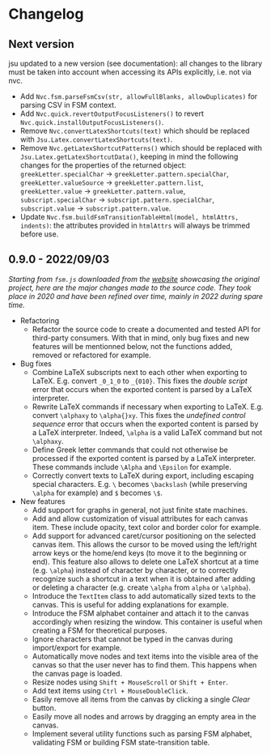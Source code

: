 # Changelog

## Next version

jsu updated to a new version (see documentation): all changes to the library
must be taken into account when accessing its APIs explicitly, i.e. not via nvc.

- Add `Nvc.fsm.parseFsmCsv(str, allowFullBlanks, allowDuplicates)` for parsing
CSV in FSM context.
- Add `Nvc.quick.revertOutputFocusListeners()` to revert `Nvc.quick.installOutputFocusListeners()`.
- Remove `Nvc.convertLatexShortcuts(text)` which should be replaced with `Jsu.Latex.convertLatexShortcuts(text)`.
- Remove `Nvc.getLatexShortcutPatterns()` which should be replaced with `Jsu.Latex.getLatexShortcutData()`,
keeping in mind the following changes for the properties of the returned object:
`greekLetter.specialChar` &rarr; `greekLetter.pattern.specialChar`,
`greekLetter.valueSource` &rarr; `greekLetter.pattern.list`,
`greekLetter.value`       &rarr; `greekLetter.pattern.value`,
`subscript.specialChar`   &rarr; `subscript.pattern.specialChar`,
`subscript.value`         &rarr; `subscript.pattern.value`.
- Update `Nvc.fsm.buildFsmTransitionTableHtml(model, htmlAttrs, indents)`: the
attributes provided in `htmlAttrs` will always be trimmed before use.

## 0.9.0 - 2022/09/03

*Starting from `fsm.js` downloaded from the [website](https://madebyevan.com/fsm/)
showcasing the original project, here are the major changes made to the source
code. They took place in 2020 and have been refined over time, mainly in 2022
during spare time.*

- Refactoring
    - Refactor the source code to create a documented and tested API for
    third-party consumers. With that in mind, only bug fixes and new features
    will be mentionned below, not the functions added, removed or refactored for
    example.
- Bug fixes
    - Combine LaTeX subscripts next to each other when exporting to LaTeX. E.g.
    convert `_0_1_0` to `_{010}`. This fixes the *double script* error that
    occurs when the exported content is parsed by a LaTeX interpreter.
    - Rewrite LaTeX commands if necessary when exporting to LaTeX. E.g. convert
    `\alphaxy` to `\alpha{}xy`. This fixes the *undefined control sequence*
    error that occurs when the exported content is parsed by a LaTeX
    interpreter. Indeed, `\alpha` is a valid LaTeX command but not `\alphaxy`.
    - Define Greek letter commands that could not otherwise be processed if the
    exported content is parsed by a LaTeX interpreter. These commands include
    `\Alpha` and `\Epsilon` for example.
    - Correctly convert texts to LaTeX during export, including escaping special
    characters. E.g. `\` becomes `\backslash` (while preserving `\alpha` for
    example) and `$` becomes `\$`.
- New features
    - Add support for graphs in general, not just finite state machines.
    - Add and allow customization of visual attributes for each canvas item.
    These include opacity, text color and border color for example.
    - Add support for advanced caret/cursor positioning on the selected canvas
    item. This allows the cursor to be moved using the left/right arrow keys or
    the home/end keys (to move it to the beginning or end). This feature also
    allows to delete one LaTeX shortcut at a time (e.g. `\alpha`) instead of
    character by character, or to correctly recognize such a shortcut in a text
    when it is obtained after adding or deleting a character (e.g. create `\alpha`
    from `alpha` or `\alphba`).
    - Introduce the `TextItem` class to add automatically sized texts to the
    canvas. This is useful for adding explanations for example.
    - Introduce the FSM alphabet container and attach it to the canvas
    accordingly when resizing the window. This container is useful when creating
    a FSM for theoretical purposes.
    - Ignore characters that cannot be typed in the canvas during import/export
    for example.
    - Automatically move nodes and text items into the visible area of the
    canvas so that the user never has to find them. This happens when the canvas
    page is loaded.
    - Resize nodes using `Shift + MouseScroll` or `Shift + Enter`.
    - Add text items using `Ctrl + MouseDoubleClick`.
    - Easily remove all items from the canvas by clicking a single *Clear*
    button.
    - Easily move all nodes and arrows by dragging an empty area in the canvas.
    - Implement several utility functions such as parsing FSM alphabet,
    validating FSM or building FSM state-transition table.
